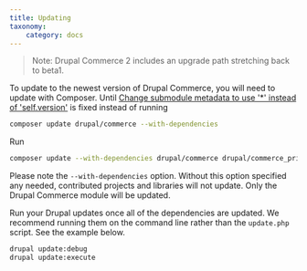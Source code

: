 ```yaml
---
title: Updating
taxonomy:
    category: docs
---
```


>    Note: Drupal Commerce 2 includes an upgrade path stretching back to beta1.

To update to the newest version of Drupal Commerce, you will need to
update with Composer. Until [Change submodule metadata to use '*' instead of 'self.version'](https://www.drupal.org/project/project_composer/issues/2948861) is fixed instead of running

```bash
composer update drupal/commerce --with-dependencies
```
Run
```bash
composer update --with-dependencies drupal/commerce drupal/commerce_price drupal/commerce_product drupal/commerce_order drupal/commerce_payment drupal/commerce_checkout drupal/commerce_tax drupal/commerce_cart drupal/commerce_log drupal/commerce_store drupal/commerce_promotion
```

Please note the `--with-dependencies` option. Without this option
specified any needed, contributed projects and libraries will not
update. Only the Drupal Commerce module will be updated.

Run your Drupal updates once all of the dependencies are updated. We
recommend running them on the command line rather than the
`update.php` script. See the example below.

```bash
drupal update:debug
drupal update:execute
```
